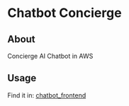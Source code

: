 # Chatbot Concierge #

## About ##

Concierge AI Chatbot in AWS

## Usage ##

Find it in: [chatbot_frontend](http://h1diningconcierge.com.s3-website.us-east-2.amazonaws.com)
